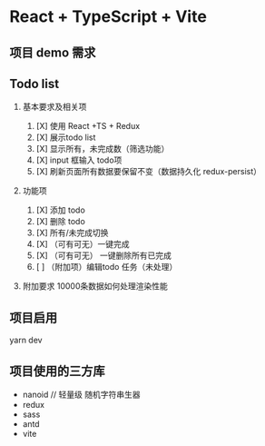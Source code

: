 # React + TypeScript + Vite

## 项目 demo 需求

## Todo list

1. 基本要求及相关项

   1. [X]  使用 React +TS + Redux
   2. [X]  展示todo list
   3. [X]  显示所有，未完成数（筛选功能）
   4. [X]  input 框输入 todo项
   5. [X]  刷新页面所有数据要保留不变（数据持久化 redux-persist）
2. 功能项

   1. [X]  添加 todo
   2. [X]  删除 todo
   3. [X]  所有/未完成切换
   4. [X]  （可有可无）一键完成
   5. [X]  （可有可无） 一键删除所有已完成
   6. [ ]  （附加项）编辑todo 任务（未处理）
3. 附加要求 10000条数据如何处理渲染性能

## 项目启用

yarn dev

## 项目使用的三方库

* nanoid // 轻量级 随机字符串生器
* redux
* sass
* antd
* vite
